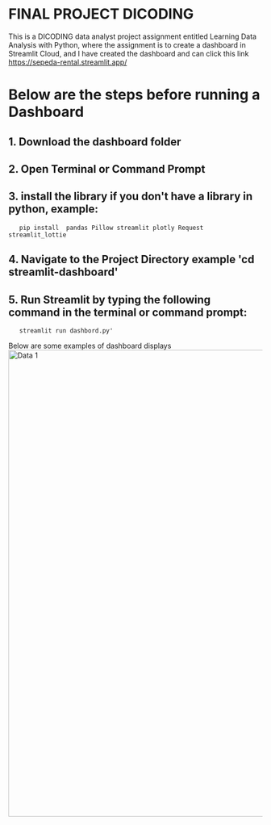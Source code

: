 # FINAL PROJECT DICODING
This is a DICODING data analyst project assignment entitled Learning Data Analysis with Python, where the assignment is to create a dashboard in Streamlit Cloud, and I have created the dashboard and can click this link https://sepeda-rental.streamlit.app/
# Below are the steps before running a Dashboard
 ## 1. Download the dashboard folder
 ## 2. Open Terminal or Command Prompt
 ## 3. install the library if you don't have a library in python, example:
       pip install  pandas Pillow streamlit plotly Request streamlit_lottie
 ## 4. Navigate to the Project Directory example 'cd streamlit-dashboard'
 ## 5. Run Streamlit by typing the following command in the terminal or command prompt: 
       streamlit run dashbord.py'
Below are some examples of dashboard displays    
<img width="925" alt="Data 1" src="https://github.com/salsadnn/Data-Analist/assets/159113713/7725e41a-b1e6-47c6-ae42-84bc14717489">
